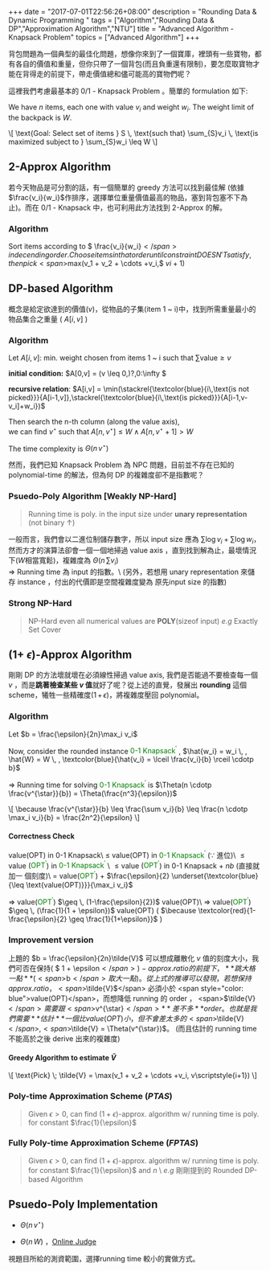 +++
date =  "2017-07-01T22:56:26+08:00"
description = "Rounding Data & Dynamic Programming "
tags = ["Algorithm","Rounding Data & DP","Approximation Algorithm","NTU"]
title = "Advanced Algorithm - Knapsack Problem"
topics = ["Advanced Algorithm"]
+++

背包問題為一個典型的最佳化問題，想像你來到了一個寶庫，裡頭有一些寶物，都有各自的價值和重量，但你只帶了一個背包(而且負重還有限制)，要怎麼取寶物才能在背得走的前提下，帶走價值總和儘可能高的寶物們呢？

這裡我們考慮最基本的 0/1 - Knapsack Problem 。簡單的 formulation 如下:

<!--more-->

We have <span>$n$</span> items, each one with value <span>$v_i$</span> and
weight <span>$w_i$</span>. The weight limit of the backpack is <span>$W$</span>.

<div>
\[
\text{Goal: Select set of items } S \, \text{such that} \sum_{S}v_i \, \text{is
maximized subject to } \sum_{S}w_i \leq W
\]
</div>

## 2-Approx Algorithm
若今天物品是可分割的話，有一個簡單的 greedy 方法可以找到最佳解 (依據<span>$\frac{v_i}{w_i}$</span>作排序，選擇單位重量價值最高的物品，塞到背包塞不下為止)。而在 0/1 - Knapsack 中，也可利用此方法找到 2-Approx 的解。

### Algorithm
Sort items according to <span>$ \frac{v_i}{w_i}$</span> in decending order. 
Choose items in that order until constraint DOESN'T satisfy, then
pick <span>$max(v_1 + v_2 + \cdots +v_i,$ $v\scriptstyle{i+1}$$)$</span>

## DP-based Algorithm
概念是給定欲達到的價值(<span>$v$</span>)，從物品的子集(item 1 ~ i)中，找到所需重量最小的物品集合之重量 ( <span>$A[i,v]$</span> )
### Algorithm

Let <span>$A[i,v]$</span>: min. weight chosen from items 1 ~ i such that <span>$\sum \text{value} \geq
v$</span>

**initial condition:** <span>$A[0,v] = (v \leq 0\,)?\,0:\infty $</span>

**recursive relation**: <span>$A[i,v] = \min(\stackrel{\textcolor{blue}{i\,\text{is not picked}}}{A[i-1,v]},\stackrel{\textcolor{blue}{i\,\text{is picked}}}{A[i-1,v-v_i]+w_i})$</span>

Then search the n-th column (along the value axis), <br/>
we can find <span>$v^{\star} \; \text{such that}\; A[n,v^{\star}] \leq W \land
A[n,v^{\star}+1] > W$</span>

The time complexity is <span>$\Theta(n \, v^{\star})$</span>

然而，我們已知 Knapsack Problem 為 NPC 問題，目前並不存在已知的 polynomial-time
的解法，但為何 DP 的複雜度卻不是指數呢？

### Psuedo-Poly Algorithm [Weakly NP-Hard]
> Running time is poly. in the input size under **unary representation** (not
> binary <span>$\uparrow$</span>)

一般而言，我們會以二進位制儲存數字，所以 input size 應為 <span>$\sum \log{v_i} + \sum \log{w_i}$</span>，然而方才的演算法卻會一個一個地掃過 value axis ，直到找到解為止，最壞情況下(<span>$W$</span>相當寬鬆)，複雜度為 <span>$\Theta(n \, \sum{v_i})$</span></br>
<span>$\Rightarrow$</span> Running time 為 input 的指數。\\
(另外，若想用 unary representation 來儲存 instance ，付出的代價即是空間複雜度變為
原先input size 的指數)

### Strong NP-Hard
> NP-Hard even all numerical values are **POLY**(sizeof input) *e.g* Exactly Set
> Cover

## (1+ <span>$\epsilon$</span>)-Approx Algorithm

剛剛 DP 的方法壞就壞在必須線性掃過 value axis, 我們是否能過不要檢查每一個
<span>$v$</span> ，而是**跳著檢查某些 <span>$v$</span> 值**就好了呢？從上述的直覺，發展出 **rounding** 這個 scheme，犧牲一些精確度(<span>$1\,+\, \epsilon$</span>)，將複雜度壓回 polynomial。

### Algorithm
Let <span>$b = \frac{\epsilon}{2n}\max_i v_i$</span>

Now, consider the rounded instance <span style="color: green"><span>$\text{0-1 Knapsack}^{\prime}$</span></span> , <span>$\hat{w_i} = w_i \, , \hat{W} = W \, , \textcolor{blue}{\hat{v_i} = \lceil \frac{v_i}{b} \rceil \cdotp b}$</span>

<span>$\Rightarrow$</span> Running time for solving <span style="color: green"><span>$\text{0-1 Knapsack}^{\prime}$</span></span> is <span>$\Theta(n \cdotp \frac{v^{\star}}{b}) = \Theta(\frac{n^3}{\epsilon})$</span>

<div>
\[
\because \frac{v^{\star}}{b} \leq \frac{\sum v_i}{b} \leq \frac{n \cdotp \max_i v_i}{b} =
\frac{2n^2}{\epsilon}
\]
</div>

#### Correctness Check

value(OPT) in 0-1 Knapsack\\
<span>$\leq$</span> value(OPT) in <span style="color: green"><span>$\text{0-1 Knapsack}^{\prime}$</span> </span> <span>$(\because$ 進位)</span>\\
<span>$\leq \text{value}$</span> (<span style="color: green"><span>$\text{OPT}^{\prime}$</span></span>) in <span style="color: green"><span>$\text{0-1 Knapsack}^{\prime}$</span> </span>\\
<span>$\leq \text{value}$</span> (<span style="color: green"><span>$\text{OPT}^{\prime}$</span></span>) in 0-1 Knapsack + <span>$nb$</span> (直接就加一
個刻度)\\
= value(<span style="color: green"><span>$\text{OPT}^{\prime}$</span></span>) +
<span>$\frac{\epsilon}{2} \underset{\textcolor{blue}{\leq \text{value(OPT)}}}{\max_i v_i}$</span>

<span>$\Rightarrow$</span> value(<span style="color: green"><span>$\text{OPT}^{\prime}$</span></span>) <span>$\geq \, (1-\frac{\epsilon}{2})$</span> value(OPT)\\
<span>$\Rightarrow$</span> value(<span style="color: green"><span>$\text{OPT}^{\prime}$</span></span>) <span>$\geq \, (\frac{1}{1 + \epsilon})$</span> value(OPT) ( <span>$\because \textcolor{red}{1-\frac{\epsilon}{2} \geq \frac{1}{1+\epsilon}}$</span> )

### Improvement version

上題的 <span>$b = \frac{\epsilon}{2n}\tilde{V}$</span> 可以想成離散化 <span>$v$</span> 值的刻度大小，我們可否在保持( <span>$ 1 + \epsilon$</span> ) - approx. ratio 的前提下，**跳大格一點**( <span>$b$</span> 取大一點)。從上式的推導可以發現，若想保持 approx. ratio ，<span>$\tilde{V}$</span> 必須小於 <span style="color: blue">value(OPT)</span>，而想降低 running 的 order ， <span>$\tilde{V}$</span> 需要跟 <span>$v^{\star}$</span> **差不多** order 。也就是我們需要**估計**一個比 value(OPT) 小，但不會差太多的 <span>$\tilde{V}$</span> , <span>$\tilde{V} = \Theta(v^{\star})$</span>。 (而且估計的 running time 不能高於之後 derive 出來的複雜度)

#### Greedy Algorithm to estimate <span>$\tilde{V}$</span>

<div>
\[
 \text{Pick} \; \tilde{V} = \max(v_1 + v_2 + \cdots +v_i, v\scriptstyle{i+1})
\]
</div>


### Poly-time Approximation Scheme (*PTAS*)
> Given <span>$\epsilon > 0$</span>, can find (<span>$1 +
> \epsilon$</span>)-approx. algorithm w/ running time is poly. for
> constant <span>$\frac{1}{\epsilon}$</span>


### Fully Poly-time Approximation Scheme (*FPTAS*)
> Given <span>$\epsilon > 0$</span>, can find (<span>$1 +
> \epsilon$</span>)-approx. algorithm w/ running time is poly. for
> constant <span>$\frac{1}{\epsilon}$</span> and <span>$n$</span> \\
> *e.g* 剛剛提到的 Rounded DP-based Algorithm

## Psuedo-Poly Implementation
* <span>$\Theta(n \, v^{\star})$</span>
<script src="https://gist.github.com/sunprinceS/a0b5dff9c95de9112c9f21f437fde989.js"></script>
* <span>$\Theta(n \, W)$</span> ，[Online Judge](https://kth.kattis.com/problems/knapsack)
<script src="https://gist.github.com/sunprinceS/1339f47fe17c716dbddaa38d10f50330.js"></script>

視題目所給的測資範圍，選擇running time 較小的實做方式。

